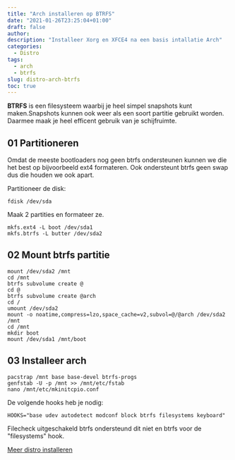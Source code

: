 ```yaml
---
title: "Arch installeren op BTRFS"
date: "2021-01-26T23:25:04+01:00"
draft: false
author:
description: "Installeer Xorg en XFCE4 na een basis intallatie Arch"
categories:
  - Distro
tags:
  - arch
  - btrfs
slug: distro-arch-btrfs
toc: true
---
```


**BTRFS** is een filesysteem waarbij je heel simpel snapshots kunt maken.Snapshots kunnen ook weer als een soort partitie gebruikt worden. Daarmee maak je heel efficent gebruik van je schijfruimte.

<!--more-->

## 01 Partitioneren
Omdat de meeste bootloaders nog geen btrfs ondersteunen kunnen we die het best op bijvoorbeeld ext4 formateren. Ook ondersteunt btrfs geen swap dus die houden we ook apart.

Partitioneer de disk:

    fdisk /dev/sda

Maak 2 partities en formateer ze.

    mkfs.ext4 -L boot /dev/sda1
    mkfs.btrfs -L butter /dev/sda2

## 02 Mount btrfs partitie

    mount /dev/sda2 /mnt
    cd /mnt
    btrfs subvolume create @
    cd @
    btrfs subvolume create @arch
    cd /
    umount /dev/sda2
    mount -o noatime,compress=lzo,space_cache=v2,subvol=@/@arch /dev/sda2 /mnt
    cd /mnt
    mkdir boot
    mount /dev/sda1 /mnt/boot

## 03 Installeer arch

    pacstrap /mnt base base-devel btrfs-progs
    genfstab -U -p /mnt >> /mnt/etc/fstab
    nano /mnt/etc/mkinitcpio.conf

De volgende hooks heb je nodig:

    HOOKS="base udev autodetect modconf block btrfs filesystems keyboard"

Filecheck uitgeschakeld btrfs ondersteund dit niet en btrfs voor de "filesystems" hook.

[Meer distro installeren](/categories/distro)
